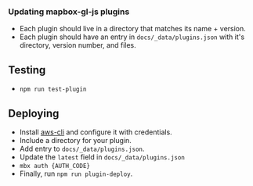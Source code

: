 ### Updating mapbox-gl-js plugins

- Each plugin should live in a directory that matches its name + version.
- Each plugin should have an entry in `docs/_data/plugins.json` with it's directory, version number, and files.

## Testing

- `npm run test-plugin`

## Deploying

- Install [aws-cli][aws-cli] and configure it with credentials. 
- Include a directory for your plugin.
- Add entry to `docs/_data/plugins.json`.
- Update the `latest` field in `docs/_data/plugins.json`
- `mbx auth {AUTH_CODE}` 
- Finally, run `npm run plugin-deploy`.

[aws-cli]:http://aws.amazon.com/cli/